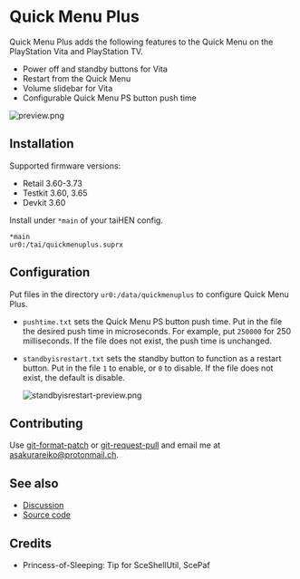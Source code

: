 # Quick Menu Plus

Quick Menu Plus adds the following features to the Quick Menu on the PlayStation Vita and PlayStation TV.

- Power off and standby buttons for Vita
- Restart from the Quick Menu
- Volume slidebar for Vita
- Configurable Quick Menu PS button push time

![preview.png](https://git.shotatoshounenwachigau.moe/vita/quickmenuplus/plain/preview-small.png?h=assets)

## Installation

Supported firmware versions:

- Retail 3.60-3.73
- Testkit 3.60, 3.65
- Devkit 3.60

Install under `*main` of your taiHEN config.

```
*main
ur0:/tai/quickmenuplus.suprx
```

## Configuration

Put files in the directory `ur0:/data/quickmenuplus` to configure Quick Menu Plus.

- `pushtime.txt` sets the Quick Menu PS button push time. Put in the file the desired push time in microseconds. For example, put `250000` for 250 milliseconds. If the file does not exist, the push time is unchanged.

- `standbyisrestart.txt` sets the standby button to function as a restart button. Put in the file `1` to enable, or `0` to disable. If the file does not exist, the default is disable.

    ![standbyisrestart-preview.png](https://git.shotatoshounenwachigau.moe/vita/quickmenuplus/plain/standbyisrestart-preview-small.png?h=assets)

## Contributing

Use [git-format-patch](https://www.git-scm.com/docs/git-format-patch) or [git-request-pull](https://www.git-scm.com/docs/git-request-pull) and email me at <asakurareiko@protonmail.ch>.

## See also

- [Discussion](https://forum.devchroma.nl/index.php/topic,78.0.html)
- [Source code](https://git.shotatoshounenwachigau.moe/vita/quickmenuplus)

## Credits

- Princess-of-Sleeping: Tip for SceShellUtil, ScePaf
